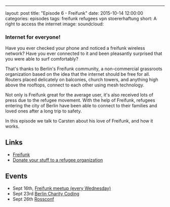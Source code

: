 ---
layout: post
title:  "Episode 6 - Freifunk"
date:   2015-10-14 12:00:00
categories: episodes
tags: freifunk refugees vpn stoererhaftung 
short: A right to access the internet
image: 
soundcloud: 

### Internet for everyone!

Have you ever checked your phone and noticed a freifunk wireless network? Have you ever connected to it and been pleasantly surprised that you were able to surf comfortably?

That's thanks to Berlin's Freifunk community, a non-commercial grassroots organization based on the idea that the internet should be free for all. Routers placed delicately on balconies, church towers, and anything high above the rooftops, connect to each other using mesh technology.

Not only is Freifunk great for the average user, it's also received lots of press due to the refugee movement. With the help of Freifunk, refugees entering the city of Berlin have been able to connect to their families and loved ones after a long trip to safety. 

In this episode we talk to Carsten about his love of Freifunk, and how it works. 

## Links
* [Freifunk](http://freifunk.net/en/)
* [Donate your stuff to a refugee organization](http://fluechtlingshilfe.berlin/)

## Events
* Sept 16th, [Freifunk meetup (every Wednesday)](https://www.c-base.org/cal/month.php)
* Sept 23rd [Berlin Charity Coding](http://www.meetup.com/de/Berlin-Charity-Coding/members/)
* Sept 26th [Rossconf](http://www.rossconf.io/event/berlin/)